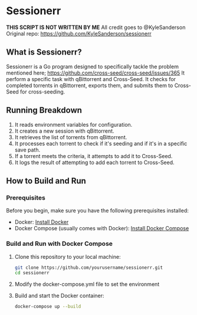 # Sessionerr

**THIS SCRIPT IS NOT WRITTEN BY ME**
All credit goes to @KyleSanderson
Original repo: https://github.com/KyleSanderson/sessionerr

## What is Sessionerr?

Sessionerr is a Go program designed to specifically tackle the problem mentioned here;
https://github.com/cross-seed/cross-seed/issues/365
It perform a specific task with qBittorrent and Cross-Seed. It checks for completed torrents in qBittorrent, exports them, and submits them to Cross-Seed for cross-seeding.

## Running Breakdown

1. It reads environment variables for configuration.
2. It creates a new session with qBittorrent.
3. It retrieves the list of torrents from qBittorrent.
4. It processes each torrent to check if it's seeding and if it's in a specific save path.
5. If a torrent meets the criteria, it attempts to add it to Cross-Seed.
6. It logs the result of attempting to add each torrent to Cross-Seed.

## How to Build and Run

### Prerequisites

Before you begin, make sure you have the following prerequisites installed:

- Docker: [Install Docker](https://docs.docker.com/get-docker/)
- Docker Compose (usually comes with Docker): [Install Docker Compose](https://docs.docker.com/compose/install/)

### Build and Run with Docker Compose

1. Clone this repository to your local machine:

   ```bash
   git clone https://github.com/yourusername/sessionerr.git
   cd sessionerr

2. Modify the docker-compose.yml file to set the environment

3. Build and start the Docker container:

   ```bash
   docker-compose up --build
